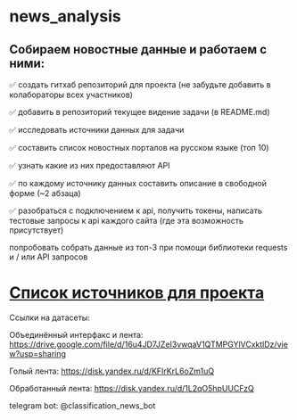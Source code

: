 # news_analysis

## Собираем новостные данные и работаем с ними:

✅ создать гитхаб репозиторий для проекта (не забудьте добавить в колабораторы всех участников)

✅ добавить в репозиторий текущее видение задачи (в README.md)

✅ исследовать источники данных для задачи

✅ составить список новостных порталов на русском языке (топ 10)

✅ узнать какие из них предоставляют API

✅ по каждому источнику данных составить описание в свободной форме (~2 абзаца)

✅ разобраться с подключением к api, получить токены, написать тестовые запросы к api каждого сайта (где эта возможность присутствует)

 попробовать собрать данные из топ-3 при помощи библиотеки requests и / или API запросов

# [Список источников для проекта](https://docs.google.com/spreadsheets/d/1G58gx0iPte6DAfFrH-YyQQtm6j7t2vBnf03Xhl7XFXs/edit?usp=sharing) #

Ссылки на датасеты:

Объединённый интерфакс и лента: https://drive.google.com/file/d/16u4JD7JZeI3vwqaV1QTMPGYlVCxktlDz/view?usp=sharing

Голый лента: https://disk.yandex.ru/d/KFIrKrL6oZm1uQ

Обработанный лента: https://disk.yandex.ru/d/1L2qO5hpUUCFzQ 

telegram bot: @classification_news_bot
